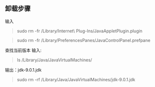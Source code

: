 ## 卸载步骤

输入 

> sudo rm -fr /Library/Internet\ Plug-Ins/JavaAppletPlugin.plugin 

> sudo rm -fr /Library/PreferencesPanes/JavaControlPanel.prefpane

查找当前版本 
输入:

> ls /Library/Java/JavaVirtualMachines/ 

输出：jdk-9.0.1.jdk

> sudo rm -rf /Library/Java/JavaVirtualMachines/jdk-9.0.1.jdk